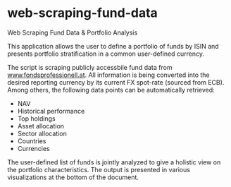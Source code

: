# web-scraping-fund-data
Web Scraping Fund Data &amp; Portfolio Analysis

This application allows the user to define a portfolio of funds by ISIN and presents portfolio stratification in a common user-defined currency.

The script is scraping publicly accessbile fund data from www.fondsprofessionell.at. All information is being converted into the desired reporting currency by its current FX spot-rate (sourced from ECB). Among others, the following data points can be automatically retrieved:
- NAV
- Historical performance
- Top holdings
- Asset allocation
- Sector allocation
- Countries
- Currencies

The user-defined list of funds is jointly analyzed to give a holistic view on the portfolio characteristics. The output is presented in various visualizations at the bottom of the document.
